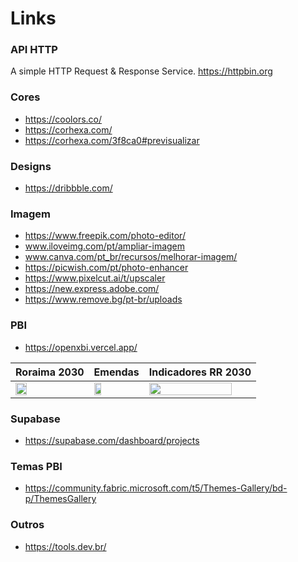 # Links

### API HTTP
A simple HTTP Request & Response Service.
https://httpbin.org

### Cores
- https://coolors.co/
- https://corhexa.com/
- https://corhexa.com/3f8ca0#previsualizar

### Designs
- https://dribbble.com/

### Imagem 
- https://www.freepik.com/photo-editor/
- www.iloveimg.com/pt/ampliar-imagem
- www.canva.com/pt_br/recursos/melhorar-imagem/
- https://picwish.com/pt/photo-enhancer
- https://www.pixelcut.ai/t/upscaler
- https://new.express.adobe.com/
- https://www.remove.bg/pt-br/uploads

### PBI
- https://openxbi.vercel.app/

| Roraima 2030        | Emendas         |  Indicadores RR 2030        |
| ------------- | ------------- | ------------- | 
|[<img src="https://github.com/user-attachments/assets/f37c9f88-52a4-4649-a10d-93f57957cd70" width="40%">](https://app.powerbi.com/view?r=eyJrIjoiZDNjZjgwZGQtMmNiYy00NzA5LTlmMDItNmQxMmI2MzI0NDViIiwidCI6IjNhZmRhZWZjLTc0ZjQtNGE4MC1hNGJjLTdmZjQ2OGNhOTUyMyJ9)| [<img src="https://github.com/user-attachments/assets/14ab0325-6623-4d59-8542-c6a4e22e0024" width="40%">](https://app.powerbi.com/view?r=eyJrIjoiZDBhZWQ1ZDMtNTc3Ni00YjQ3LWExY2ItNzA5OGVhYTgyYzAyIiwidCI6IjNhZmRhZWZjLTc0ZjQtNGE4MC1hNGJjLTdmZjQ2OGNhOTUyMyJ9)  | [<img src="https://github.com/user-attachments/assets/9e8e3af6-a3aa-4890-988c-d2f013c9dd86" width="90%">](https://app.powerbi.com/view?r=eyJrIjoiNmRlYzUxZjQtY2M4Zi00N2Y3LTlkOTctMzY3ZjUxMDU1ZTdiIiwidCI6IjNhZmRhZWZjLTc0ZjQtNGE4MC1hNGJjLTdmZjQ2OGNhOTUyMyJ9)      |

### Supabase
- https://supabase.com/dashboard/projects

### Temas PBI 
- https://community.fabric.microsoft.com/t5/Themes-Gallery/bd-p/ThemesGallery

### Outros
- https://tools.dev.br/




